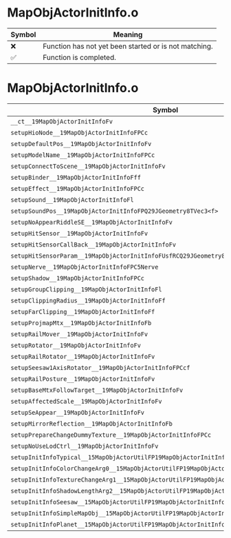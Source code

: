 # MapObjActorInitInfo.o
| Symbol | Meaning 
| ------------- | ------------- 
| :x: | Function has not yet been started or is not matching. 
| :white_check_mark: | Function is completed. 


# MapObjActorInitInfo.o
| Symbol | Decompiled? |
| ------------- | ------------- |
| `__ct__19MapObjActorInitInfoFv` | :white_check_mark: |
| `setupHioNode__19MapObjActorInitInfoFPCc` | :white_check_mark: |
| `setupDefaultPos__19MapObjActorInitInfoFv` | :white_check_mark: |
| `setupModelName__19MapObjActorInitInfoFPCc` | :white_check_mark: |
| `setupConnectToScene__19MapObjActorInitInfoFv` | :white_check_mark: |
| `setupBinder__19MapObjActorInitInfoFff` | :white_check_mark: |
| `setupEffect__19MapObjActorInitInfoFPCc` | :white_check_mark: |
| `setupSound__19MapObjActorInitInfoFl` | :white_check_mark: |
| `setupSoundPos__19MapObjActorInitInfoFPQ29JGeometry8TVec3<f>` | :white_check_mark: |
| `setupNoAppearRiddleSE__19MapObjActorInitInfoFv` | :white_check_mark: |
| `setupHitSensor__19MapObjActorInitInfoFv` | :white_check_mark: |
| `setupHitSensorCallBack__19MapObjActorInitInfoFv` | :x: |
| `setupHitSensorParam__19MapObjActorInitInfoFUsfRCQ29JGeometry8TVec3<f>` | :x: |
| `setupNerve__19MapObjActorInitInfoFPC5Nerve` | :x: |
| `setupShadow__19MapObjActorInitInfoFPCc` | :x: |
| `setupGroupClipping__19MapObjActorInitInfoFl` | :x: |
| `setupClippingRadius__19MapObjActorInitInfoFf` | :x: |
| `setupFarClipping__19MapObjActorInitInfoFf` | :x: |
| `setupProjmapMtx__19MapObjActorInitInfoFb` | :x: |
| `setupRailMover__19MapObjActorInitInfoFv` | :x: |
| `setupRotator__19MapObjActorInitInfoFv` | :x: |
| `setupRailRotator__19MapObjActorInitInfoFv` | :x: |
| `setupSeesaw1AxisRotator__19MapObjActorInitInfoFPCcf` | :x: |
| `setupRailPosture__19MapObjActorInitInfoFv` | :x: |
| `setupBaseMtxFollowTarget__19MapObjActorInitInfoFv` | :x: |
| `setupAffectedScale__19MapObjActorInitInfoFv` | :x: |
| `setupSeAppear__19MapObjActorInitInfoFv` | :x: |
| `setupMirrorReflection__19MapObjActorInitInfoFb` | :x: |
| `setupPrepareChangeDummyTexture__19MapObjActorInitInfoFPCc` | :x: |
| `setupNoUseLodCtrl__19MapObjActorInitInfoFv` | :x: |
| `setupInitInfoTypical__15MapObjActorUtilFP19MapObjActorInitInfoPCc` | :x: |
| `setupInitInfoColorChangeArg0__15MapObjActorUtilFP19MapObjActorInitInfoRC12JMapInfoIter` | :x: |
| `setupInitInfoTextureChangeArg1__15MapObjActorUtilFP19MapObjActorInitInfoRC12JMapInfoIter` | :x: |
| `setupInitInfoShadowLengthArg2__15MapObjActorUtilFP19MapObjActorInitInfoRC12JMapInfoIter` | :x: |
| `setupInitInfoSeesaw__15MapObjActorUtilFP19MapObjActorInitInfoRC12JMapInfoIterPCcf` | :x: |
| `setupInitInfoSimpleMapObj__15MapObjActorUtilFP19MapObjActorInitInfo` | :x: |
| `setupInitInfoPlanet__15MapObjActorUtilFP19MapObjActorInitInfo` | :x: |
